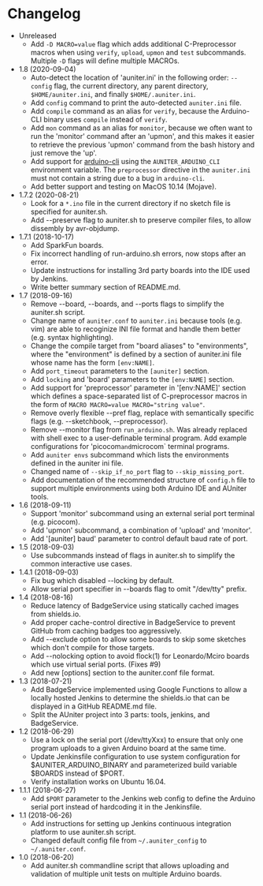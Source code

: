 # Changelog

* Unreleased
    * Add `-D MACRO=value` flag which adds additional C-Preprocessor macros
      when using `verify`, `upload`, `upmon` and `test` subcommands. Multiple
      `-D` flags will define multiple MACROs.
* 1.8 (2020-09-04)
    * Auto-detect the location of 'auniter.ini' in the following order:
      `--config` flag, the current directory, any parent directory,
      `$HOME/auniter.ini`, and finally `$HOME/.auniter.ini`.
    * Add `config` command to print the auto-detected `auniter.ini` file.
    * Add `compile` command as an alias for `verify`, because the Arduino-CLI
      binary uses `compile` instead of `verify`.
    * Add `mon` command as an alias for `monitor`, because we often want
      to run the 'monitor' command after an 'upmon', and this makes it
      easier to retrieve the previous 'upmon' command from the bash history and
      just remove the 'up'.
    * Add support for [arduino-cli](https://github.com/arduino/arduino-cli)
      using the `AUNITER_ARDUINO_CLI` environment variable. The `preprocessor`
      directive in the `auniter.ini` must not contain a string due to a bug in
      `arduino-cli`.
    * Add better support and testing on MacOS 10.14 (Mojave).
* 1.7.2 (2020-08-21)
    * Look for a `*.ino` file in the current directory if no sketch file is
      specified for auniter.sh.
    * Add --preserve flag to auniter.sh to preserve compiler files, to allow
      dissembly by avr-objdump.
* 1.7.1 (2018-10-17)
    * Add SparkFun boards.
    * Fix incorrect handling of run-arduino.sh errors, now stops after an error.
    * Update instructions for installing 3rd party boards into the IDE used
      by Jenkins.
    * Write better summary section of README.md.
* 1.7 (2018-09-16)
    * Remove --board, --boards, and --ports flags to simplify the auniter.sh
      script.
    * Change name of `auniter.conf` to `auniter.ini` because tools (e.g. vim)
      are able to recoginize INI file format and handle them better
      (e.g. syntax highlighting).
    * Change the compile target from "board aliases" to "environments", where
      the "environment" is defined by a section of auniter.ini file whose name
      has the form `[env:NAME]`.
    * Add `port_timeout` parameters to the `[auniter]` section.
    * Add `locking` and 'board' parameters to the `[env:NAME]` section.
    * Add support for 'preprocessor' parameter in '[env:NAME]' section
      which defines a space-separated list of C-preprocessor macros in the
      form of `MACRO MACRO=value MACRO="string value"`.
    * Remove overly flexible --pref flag, replace with semantically specific
      flags (e.g. --sketchbook, --preprocessor).
    * Remove --monitor flag from `run_arduino.sh`. Was already replaced with
      shell exec to a user-definable terminal program. Add example
      configurations for 'picocom` and `microcom` terminal programs.
    * Add `auniter envs` subcommand which lists the environments defined in the
      auniter ini file.
    * Changed name of `--skip_if_no_port` flag to `--skip_missing_port`.
    * Add documentation of the recommended structure of `config.h` file to
      support multiple environments using both Arduino IDE and AUniter tools.
* 1.6 (2018-09-11)
    * Support 'monitor' subcommand using an external serial port terminal
      (e.g. picocom).
    * Add 'upmon' subcommand, a combination of 'upload' and 'monitor'.
    * Add '[auniter] baud' parameter to control default baud rate of port.
* 1.5 (2018-09-03)
    * Use subcommands instead of flags in auniter.sh to simplify the
      common interactive use cases.
* 1.4.1 (2018-09-03)
    * Fix bug which disabled --locking by default.
    * Allow serial port specifier in --boards flag to omit "/dev/tty" prefix.
* 1.4 (2018-08-16)
    * Reduce latency of BadgeService using statically cached images
      from shields.io.
    * Add proper cache-control directive in BadgeService to prevent GitHub
      from caching badges too aggressively.
    * Add --exclude option to allow some boards to skip some sketches which
      don't compile for those targets.
    * Add --nolocking option to avoid flock(1) for Leonardo/Mciro boards
      which use virtual serial ports. (Fixes #9)
    * Add new [options] section to the auniter.conf file format.
* 1.3 (2018-07-21)
    * Add BadgeService implemented using Google Functions to allow a locally
      hosted Jenkins to determine the shields.io that can be displayed in
      a GitHub README.md file.
    * Split the AUniter project into 3 parts: tools, jenkins, and
      BadgeService.
* 1.2 (2018-06-29)
    * Use a lock on the serial port (/dev/ttyXxx) to ensure that
      only one program uploads to a given Arduino board at the same time.
    * Update Jenkinsfile configuration to use system configuration for
      $AUNITER_ARDUINO_BINARY and parameterized build variable $BOARDS
      instead of $PORT.
    * Verify installation works on Ubuntu 16.04.
* 1.1.1 (2018-06-27)
    * Add `$PORT` parameter to the Jenkins web config to define the Arduino
      serial port instead of hardcoding it in the Jenkinsfile.
* 1.1 (2018-06-26)
    * Add instructions for setting up Jenkins continuous integration platform
      to use auniter.sh script.
    * Changed default config file from `~/.auniter_config` to `~/.auniter.conf`.
* 1.0 (2018-06-20)
    * Add auniter.sh commandline script that allows uploading and validation
      of multiple unit tests on multiple Arduino boards.
